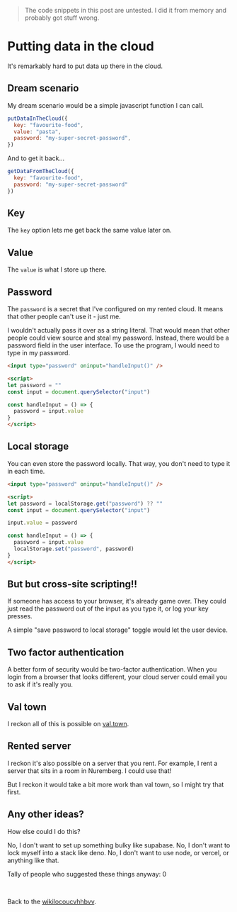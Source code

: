 > The code snippets in this post are untested. I did it from memory and probably got stuff wrong.

# Putting data in the cloud

It's remarkably hard to put data up there in the cloud.

## Dream scenario

My dream scenario would be a simple javascript function I can call.

```js
putDataInTheCloud({
  key: "favourite-food",
  value: "pasta",
  password: "my-super-secret-password",
})
```

And to get it back...

```js
getDataFromTheCloud({
  key: "favourite-food",
  password: "my-super-secret-password"
})
```

## Key

The `key` option lets me get back the same value later on. 

## Value

The `value` is what I store up there.

## Password

The `password` is a secret that I've configured on my rented cloud. It means that other people can't use it - just me.

I wouldn't actually pass it over as a string literal. That would mean that other people could view source and steal my password. Instead, there would be a password field in the user interface. To use the program, I would need to type in my password.

```html
<input type="password" oninput="handleInput()" />

<script>
let password = ""
const input = document.querySelector("input")

const handleInput = () => {
  password = input.value
}
</script>
```

## Local storage

You can even store the password locally. That way, you don't need to type it in each time.

```html
<input type="password" oninput="handleInput()" />

<script>
let password = localStorage.get("password") ?? ""
const input = document.querySelector("input")

input.value = password

const handleInput = () => {
  password = input.value
  localStorage.set("password", password)
}
</script>
```

## But but cross-site scripting!!

If someone has access to your browser, it's already game over. They could just read the password out of the input as you type it, or log your key presses.

A simple "save password to local storage" toggle would let the user device.

## Two factor authentication

A better form of security would be two-factor authentication. When you login from a browser that looks different, your cloud server could email you to ask if it's really you. 

## Val town

I reckon all of this is possible on [val.town](https://val.town).

## Rented server

I reckon it's also possible on a server that you rent. For example, I rent a server that sits in a room in Nuremberg. I could use that!

But I reckon it would take a bit more work than val town, so I might try that first.

## Any other ideas?

How else could I do this?

No, I don't want to set up something bulky like supabase. No, I don't want to lock myself into a stack like deno. No, I don't want to use node, or vercel, or anything like that.

Tally of people who suggested these things anyway: 0

<br>

Back to the [wikilocoucvhhbvv](/wikiblogarden).
